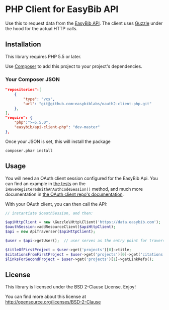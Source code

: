 # PHP Client for EasyBib API

Use this to request data from the [EasyBib API](https://data.easybib.com/).
The client uses [Guzzle](http://guzzlephp.org/) under the hood for the actual
HTTP calls.

## Installation

This library requires PHP 5.5 or later.

Use [Composer](https://getcomposer.org/) to add this project to your project's
dependencies.

### Your Composer JSON


```json
"repositories":[
    {
        "type": "vcs",
        "url": "git@github.com:easybiblabs/oauth2-client-php.git"
    },
],
"require": {
    "php":">=5.5.0",
    "easybib/api-client-php": "dev-master"
},
```

Once your JSON is set, this will install the package

```
composer.phar install
```

## Usage

You will need an OAuth client session configured for the EasyBib Api. You can find
an example in [the tests](tests/EasyBib/Tests/Api/Client/Given.php)
on the `iHaveRegisteredWithAnAuthCodeSession()` method, and much more documentation
in [the OAuth client repo's documentation](http://github.com/easybiblabs/oauth2-client-php).

With your OAuth client, you can then call the API:

```php
// instantiate $oauthSession, and then:

$apiHttpClient = new \Guzzle\Http\Client('https://data.easybib.com');
$oauthSession->addResourceClient($apiHttpClient);
$api = new ApiTraverser($apiHttpClient);

$user = $api->getUser();  // user serves as the entry point for traversing resources

$titleOfFirstProject = $user->get('projects')[0]->title;
$citationsFromFirstProject = $user->get('projects')[0]->get('citations');
$linksForSecondProject = $user->get('projects')[1]->getLinkRefs();
```

## License

This library is licensed under the BSD 2-Clause License. Enjoy!

You can find more about this
license at http://opensource.org/licenses/BSD-2-Clause
